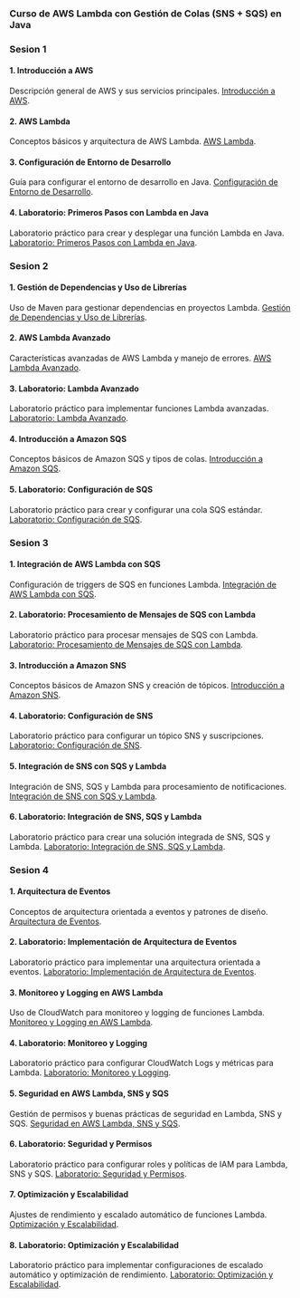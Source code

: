 ### Curso de AWS Lambda con Gestión de Colas (SNS + SQS) en Java

### Sesion 1

#### 1. Introducción a AWS
Descripción general de AWS y sus servicios principales. [Introducción a AWS](sesion_1/introduccion_aws.md).

#### 2. AWS Lambda
Conceptos básicos y arquitectura de AWS Lambda. [AWS Lambda](sesion_1/aws_lambda.md).

#### 3. Configuración de Entorno de Desarrollo
Guía para configurar el entorno de desarrollo en Java. [Configuración de Entorno de Desarrollo](sesion_1/configuracion_entorno.md).

#### 4. Laboratorio: Primeros Pasos con Lambda en Java
Laboratorio práctico para crear y desplegar una función Lambda en Java. [Laboratorio: Primeros Pasos con Lambda en Java](sesion_1/laboratorio_lambda.md).

### Sesion 2

#### 1. Gestión de Dependencias y Uso de Librerías
Uso de Maven para gestionar dependencias en proyectos Lambda. [Gestión de Dependencias y Uso de Librerías](sesion_2/gestion_dependencias.md).

#### 2. AWS Lambda Avanzado
Características avanzadas de AWS Lambda y manejo de errores. [AWS Lambda Avanzado](sesion_2/lambda_avanzado.md).

#### 3. Laboratorio: Lambda Avanzado
Laboratorio práctico para implementar funciones Lambda avanzadas. [Laboratorio: Lambda Avanzado](sesion_2/laboratorio_avanzado.md).

#### 4. Introducción a Amazon SQS
Conceptos básicos de Amazon SQS y tipos de colas. [Introducción a Amazon SQS](sesion_2/introduccion_sqs.md).

#### 5. Laboratorio: Configuración de SQS
Laboratorio práctico para crear y configurar una cola SQS estándar. [Laboratorio: Configuración de SQS](sesion_2/laboratorio_sqs.md).

### Sesion 3

#### 1. Integración de AWS Lambda con SQS
Configuración de triggers de SQS en funciones Lambda. [Integración de AWS Lambda con SQS](sesion_3/integracion_lambda_sqs.md).

#### 2. Laboratorio: Procesamiento de Mensajes de SQS con Lambda
Laboratorio práctico para procesar mensajes de SQS con Lambda. [Laboratorio: Procesamiento de Mensajes de SQS con Lambda](sesion_3/laboratorio_procesamiento_sqs.md).

#### 3. Introducción a Amazon SNS
Conceptos básicos de Amazon SNS y creación de tópicos. [Introducción a Amazon SNS](sesion_3/introduccion_sns.md).

#### 4. Laboratorio: Configuración de SNS
Laboratorio práctico para configurar un tópico SNS y suscripciones. [Laboratorio: Configuración de SNS](sesion_3/laboratorio_sns.md).

#### 5. Integración de SNS con SQS y Lambda
Integración de SNS, SQS y Lambda para procesamiento de notificaciones. [Integración de SNS con SQS y Lambda](sesion_3/integracion_sns_sqs_lambda.md).

#### 6. Laboratorio: Integración de SNS, SQS y Lambda
Laboratorio práctico para crear una solución integrada de SNS, SQS y Lambda. [Laboratorio: Integración de SNS, SQS y Lambda](sesion_3/laboratorio_integracion.md).

### Sesion 4

#### 1. Arquitectura de Eventos
Conceptos de arquitectura orientada a eventos y patrones de diseño. [Arquitectura de Eventos](sesion_4/arquitectura_eventos.md).

#### 2. Laboratorio: Implementación de Arquitectura de Eventos
Laboratorio práctico para implementar una arquitectura orientada a eventos. [Laboratorio: Implementación de Arquitectura de Eventos](sesion_4/laboratorio_arquitectura.md).

#### 3. Monitoreo y Logging en AWS Lambda
Uso de CloudWatch para monitoreo y logging de funciones Lambda. [Monitoreo y Logging en AWS Lambda](sesion_4/monitoreo_logging.md).

#### 4. Laboratorio: Monitoreo y Logging
Laboratorio práctico para configurar CloudWatch Logs y métricas para Lambda. [Laboratorio: Monitoreo y Logging](sesion_4/laboratorio_monitoreo.md).

#### 5. Seguridad en AWS Lambda, SNS y SQS
Gestión de permisos y buenas prácticas de seguridad en Lambda, SNS y SQS. [Seguridad en AWS Lambda, SNS y SQS](sesion_4/seguridad.md).

#### 6. Laboratorio: Seguridad y Permisos
Laboratorio práctico para configurar roles y políticas de IAM para Lambda, SNS y SQS. [Laboratorio: Seguridad y Permisos](sesion_4/laboratorio_seguridad.md).

#### 7. Optimización y Escalabilidad
Ajustes de rendimiento y escalado automático de funciones Lambda. [Optimización y Escalabilidad](sesion_4/optimizacion_escalabilidad.md).

#### 8. Laboratorio: Optimización y Escalabilidad
Laboratorio práctico para implementar configuraciones de escalado automático y optimización de rendimiento. [Laboratorio: Optimización y Escalabilidad](sesion_4/laboratorio_optimizacion.md).

